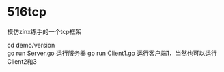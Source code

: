 # 516tcp
模仿zinx练手的一个tcp框架

cd demo/version
<br>
go run Server.go 运行服务器
go run Client1.go 运行客户端1，当然也可以运行Client2和3
